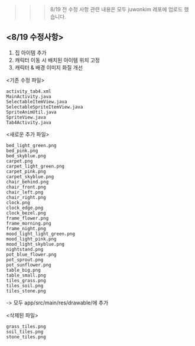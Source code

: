 >>> 8/19 전 수정 사항 관련 내용은 모두 juwonkim 레포에 업로드 했습니다.

## <8/19 수정사항>

1. 집 아이템 추가
2. 캐릭터 이동 시 배치된 아이템 위치 고정
3. 캐릭터 & 배경 이미지 화질 개선


<기존 수정 파일>
```
activity_tab4.xml
MainActivity.java
SelectableItemView.java
SelectableSpriteItemView.java
SpriteAnimUtil.java
SpriteView.java
Tab4Activity.java
```

<새로운 추가 파일>
```
bed_light_green.png
bed_pink.png
bed_skyblue.png
carpet.png
carpet_light_green.png
carpet_pink.png
carpet_skyblue.png
chair_behind.png
chair_front.png
chair_left.png
chair_right.png
clock.png
clock_edge.png
clock_bezel.png
frame_flower.png
frame_morning.png
frame_night.png
mood_light_light_green.png
mood_light_pink.png
mood_light_skyblue.png
nightstand.png
pot_blue_flower.png
pot_sprout.png
pot_sunflower.png
table_big.png
table_small.png
tiles_grass.png
tiles_soil.png
tiles_stone.png
```

-> 모두 app/src/main/res/drawable/에 추가

<삭제된 파일>
```
grass_tiles.png
soil_tiles.png
stone_tiles.png
```
